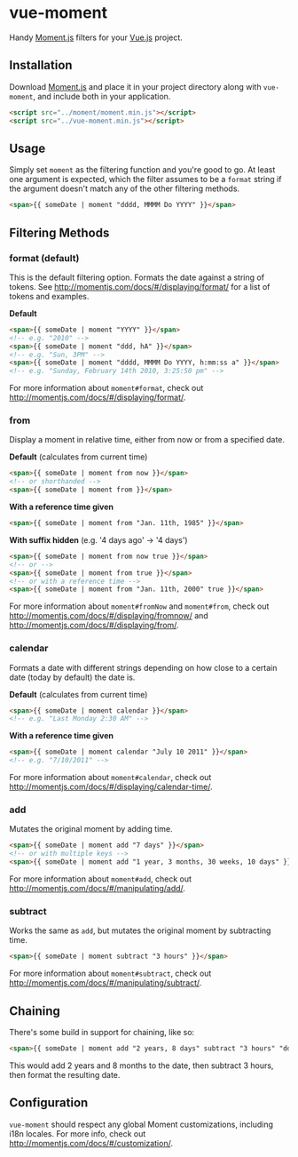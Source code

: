 # vue-moment

Handy [Moment.js](http://www.momentjs.com) filters for your [Vue.js](http://vuejs.org/) project.


## Installation

Download [Moment.js](http://www.momentjs.com) and place it in your project directory along with `vue-moment`, and include both in your application.

```html
<script src="../moment/moment.min.js"></script>
<script src="../vue-moment.min.js"></script>
```


## Usage

Simply set `moment` as the filtering function and you're good to go. At least one argument is expected, which the filter assumes to be a `format` string if the argument doesn't match any of the other filtering methods. 

```html
<span>{{ someDate | moment "dddd, MMMM Do YYYY" }}</span>
```


## Filtering Methods

### format (default)

This is the default filtering option. Formats the date against a string of tokens. See <http://momentjs.com/docs/#/displaying/format/> for a list of tokens and examples. 

**Default**

```html
<span>{{ someDate | moment "YYYY" }}</span>
<!-- e.g. "2010" -->
<span>{{ someDate | moment "ddd, hA" }}</span>
<!-- e.g. "Sun, 3PM" -->
<span>{{ someDate | moment "dddd, MMMM Do YYYY, h:mm:ss a" }}</span>
<!-- e.g. "Sunday, February 14th 2010, 3:25:50 pm" -->
```

For more information about `moment#format`, check out <http://momentjs.com/docs/#/displaying/format/>.


### from

Display a moment in relative time, either from now or from a specified date.

**Default** (calculates from current time)

```html
<span>{{ someDate | moment from now }}</span>
<!-- or shorthanded -->
<span>{{ someDate | moment from }}</span>
```

**With a reference time given**

```html
<span>{{ someDate | moment from "Jan. 11th, 1985" }}</span>
```

**With suffix hidden** (e.g. '4 days ago' -> '4 days')

```html
<span>{{ someDate | moment from now true }}</span>
<!-- or -->
<span>{{ someDate | moment from true }}</span>
<!-- or with a reference time -->
<span>{{ someDate | moment from "Jan. 11th, 2000" true }}</span>
```

For more information about `moment#fromNow` and `moment#from`, check out <http://momentjs.com/docs/#/displaying/fromnow/> and <http://momentjs.com/docs/#/displaying/from/>.


### calendar

Formats a date with different strings depending on how close to a certain date (today by default) the date is.

**Default** (calculates from current time)

```html
<span>{{ someDate | moment calendar }}</span>
<!-- e.g. "Last Monday 2:30 AM" -->
```

**With a reference time given**

```html
<span>{{ someDate | moment calendar "July 10 2011" }}</span>
<!-- e.g. "7/10/2011" -->
```

For more information about `moment#calendar`, check out <http://momentjs.com/docs/#/displaying/calendar-time/>.


### add

Mutates the original moment by adding time.

```html
<span>{{ someDate | moment add "7 days" }}</span>
<!-- or with multiple keys -->
<span>{{ someDate | moment add "1 year, 3 months, 30 weeks, 10 days" }}</span>
```

For more information about `moment#add`, check out <http://momentjs.com/docs/#/manipulating/add/>.


### subtract

Works the same as `add`, but mutates the original moment by subtracting time.

```html
<span>{{ someDate | moment subtract "3 hours" }}</span>
```

For more information about `moment#subtract`, check out <http://momentjs.com/docs/#/manipulating/subtract/>.


## Chaining

There's some build in support for chaining, like so:

```html
<span>{{ someDate | moment add "2 years, 8 days" subtract "3 hours" "ddd, hA" }}</span>
```

This would add 2 years and 8 months to the date, then subtract 3 hours, then format the resulting date.



## Configuration

`vue-moment` should respect any global Moment customizations, including i18n locales. For more info, check out <http://momentjs.com/docs/#/customization/>.
